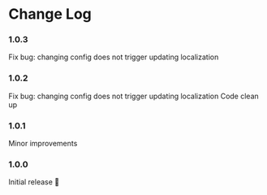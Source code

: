 # Change Log

### 1.0.3

Fix bug: changing config does not trigger updating localization


### 1.0.2

Fix bug: changing config does not trigger updating localization
Code clean up


### 1.0.1

Minor improvements


### 1.0.0

Initial release 🎂

